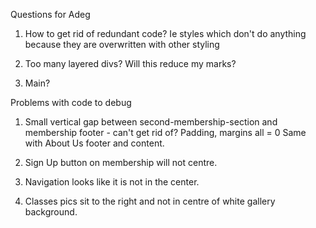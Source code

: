 Questions for Adeg

1. How to get rid of redundant code?  Ie styles which don't do anything because they are overwritten with other styling

2. Too many layered divs?  Will this reduce my marks?

3. Main?




Problems with code to debug

1.  Small vertical gap between second-membership-section and membership footer - can't get rid of?
Padding, margins all = 0
Same with About Us footer and content.

2. Sign Up button on membership will not centre.

3. Navigation looks like it is not in the center.

4. Classes pics sit to the right and not in centre of white gallery background. 



